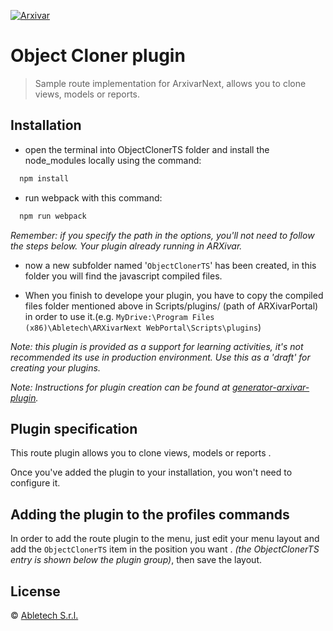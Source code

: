 [![Arxivar](http://portal.arxivar.it/download/resources/loghi/Logo-ARXivar_orizzontale-nero.png)](http://www.arxivar.it/)

# Object Cloner plugin

> Sample route implementation for ArxivarNext, allows you to clone views, models or reports.

## Installation

- open the terminal into ObjectClonerTS folder and install the node_modules locally using the command:

```bash
  npm install
```

- run webpack with this command:

```bash
  npm run webpack
```

_Remember: if you specify the path in the options, you'll not need to follow the steps below. Your plugin already running in ARXivar._

- now a new subfolder named '`ObjectClonerTS`' has been created, in this folder you will find the javascript compiled files. 

- When you finish to develope your plugin, you have to copy the compiled files folder mentioned above in Scripts/plugins/ (path of ARXivarPortal) in order to use it.(e.g. `MyDrive:\Program Files (x86)\Abletech\ARXivarNext WebPortal\Scripts\plugins`)

_Note: this plugin is provided as a support for learning activities, it's not recommended its use in production environment. Use this as a 'draft' for creating your plugins._

_Note: Instructions for plugin creation can be found at [generator-arxivar-plugin](https://github.com/Arxivar/PluginGenerator/blob/master/README.md)._

## Plugin specification

This route plugin allows you to clone views, models or reports .

Once you've added the plugin to your installation, you won't need to configure it.



## Adding the plugin to the profiles commands

In order to add the route plugin to the menu, just edit your menu layout and add the `ObjectClonerTS` item in the position you want .
_(the ObjectClonerTS entry is shown below the plugin group)_, then save the layout.

## License

 © [Abletech S.r.l.](http://www.arxivar.it/)


